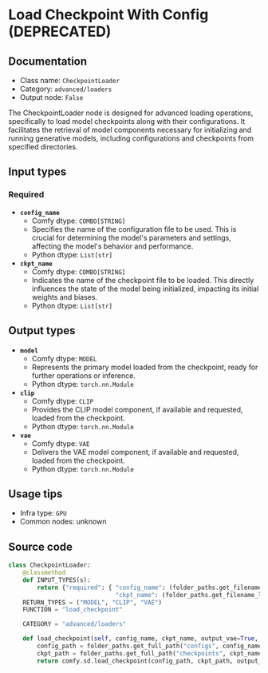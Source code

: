 # Load Checkpoint With Config (DEPRECATED)
## Documentation
- Class name: `CheckpointLoader`
- Category: `advanced/loaders`
- Output node: `False`

The CheckpointLoader node is designed for advanced loading operations, specifically to load model checkpoints along with their configurations. It facilitates the retrieval of model components necessary for initializing and running generative models, including configurations and checkpoints from specified directories.
## Input types
### Required
- **`config_name`**
    - Comfy dtype: `COMBO[STRING]`
    - Specifies the name of the configuration file to be used. This is crucial for determining the model's parameters and settings, affecting the model's behavior and performance.
    - Python dtype: `List[str]`
- **`ckpt_name`**
    - Comfy dtype: `COMBO[STRING]`
    - Indicates the name of the checkpoint file to be loaded. This directly influences the state of the model being initialized, impacting its initial weights and biases.
    - Python dtype: `List[str]`
## Output types
- **`model`**
    - Comfy dtype: `MODEL`
    - Represents the primary model loaded from the checkpoint, ready for further operations or inference.
    - Python dtype: `torch.nn.Module`
- **`clip`**
    - Comfy dtype: `CLIP`
    - Provides the CLIP model component, if available and requested, loaded from the checkpoint.
    - Python dtype: `torch.nn.Module`
- **`vae`**
    - Comfy dtype: `VAE`
    - Delivers the VAE model component, if available and requested, loaded from the checkpoint.
    - Python dtype: `torch.nn.Module`
## Usage tips
- Infra type: `GPU`
- Common nodes: unknown


## Source code
```python
class CheckpointLoader:
    @classmethod
    def INPUT_TYPES(s):
        return {"required": { "config_name": (folder_paths.get_filename_list("configs"), ),
                              "ckpt_name": (folder_paths.get_filename_list("checkpoints"), )}}
    RETURN_TYPES = ("MODEL", "CLIP", "VAE")
    FUNCTION = "load_checkpoint"

    CATEGORY = "advanced/loaders"

    def load_checkpoint(self, config_name, ckpt_name, output_vae=True, output_clip=True):
        config_path = folder_paths.get_full_path("configs", config_name)
        ckpt_path = folder_paths.get_full_path("checkpoints", ckpt_name)
        return comfy.sd.load_checkpoint(config_path, ckpt_path, output_vae=True, output_clip=True, embedding_directory=folder_paths.get_folder_paths("embeddings"))

```
